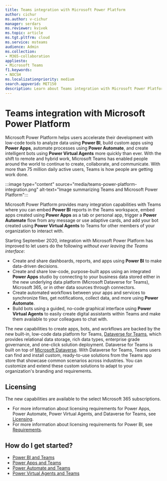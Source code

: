 ```yaml
---
title: Teams integration with Microsoft Power Platform
author: cichur
ms.author: v-cichur
manager: serdars
ms.reviewer: kvivek
ms.topic: article
ms.tgt.pltfrm: cloud
ms.service: msteams
audience: Admin
ms.collection: 
- M365-collaboration
appliesto: 
- Microsoft Teams
f1.keywords:
- NOCSH
ms.localizationpriority: medium
search.appverid: MET150
description: Learn about Teams integration with Microsoft Power Platform tools, including Power BI, Power apps, Power automate, and Power Virtual Agents.
---
```


# Teams integration with Microsoft Power Platform

Microsoft Power Platform helps users accelerate their development with low-code tools to analyze data using **Power BI**, build custom apps using **Power Apps**, automate processes using **Power Automate**, and create intelligent bots using **Power Virtual Agents** more quickly than ever. With the shift to remote and hybrid work, Microsoft Teams has enabled people around the world to continue to create, collaborate, and communicate. With more than 75 million daily active users, Teams is how people are getting work done.

:::image type="content" source="media/teams-power-platform-integration.png" alt-text="Image summarizing Teams and Microsoft Power Platform":::

Microsoft Power Platform provides many integration capabilities with Teams where you can embed **Power BI** reports in the Teams workspace, embed apps created using **Power Apps** as a tab or personal app, trigger a **Power Automate** flow from any message or use adaptive cards, and add your bot created using **Power Virtual Agents** to Teams for other members of your organization to interact with.

Starting September 2020, integration with Microsoft Power Platform has improved to let users do the following *without ever leaving the Teams interface*:

- Create and share dashboards, reports, and apps using **Power BI** to make data-driven decisions.
- Create and share low-code, purpose-built apps using an integrated **Power Apps** studio by connecting to your business data stored either in the new underlying data platform (Microsoft Dataverse for Teams), Microsoft 365, or in other data sources through connectors.
- Create automated workflows between your apps and services to synchronize files, get notifications, collect data, and more using **Power Automate**.
- Build bots using a guided, no-code graphical interface using **Power Virtual Agents** to easily create digital assistants within Teams and make them available to your colleagues to chat with.

The new capabilities to create apps, bots, and workflows are backed by the new built-in, low-code data platform for Teams, [Dataverse for Teams](/powerapps/teams/overview-data-platform), which provides relational data storage, rich data types, enterprise grade governance, and one-click solution deployment. Dataverse for Teams is built on top of [Microsoft Dataverse](/powerapps/maker/common-data-service/data-platform-intro). With Dataverse for Teams, Teams users can find and install custom, ready-to-use solutions from the Teams app store that showcase common scenarios across industries. You can customize and extend these custom solutions to adapt to your organization's branding and requirements.

## Licensing

The new capabilities are available to the select Microsoft 365 subscriptions.

- For more information about licensing requirements for Power Apps, Power Automate, Power Virtual Agents, and Dataverse for Teams, see [Licensing](/power-platform/admin/about-teams-environment).
- For more information about licensing requirements for Power BI, see [Requirements](/power-bi/collaborate-share/service-collaborate-microsoft-teams).
 
## How do I get started?

- [Power BI and Teams](/power-bi/collaborate-share/service-collaborate-microsoft-teams)
- [Power Apps and Teams](/powerapps/teams/overview)
- [Power Automate and Teams](/power-automate/teams/overview)
- [Power Virtual Agents and Teams](/power-virtual-agents/teams/fundamentals-what-is-power-virtual-agents-teams)